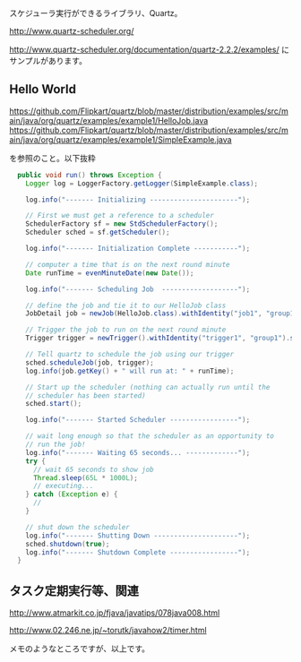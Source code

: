 スケジューラ実行ができるライブラリ、Quartz。

http://www.quartz-scheduler.org/

http://www.quartz-scheduler.org/documentation/quartz-2.2.2/examples/ にサンプルがあります。

## Hello World

https://github.com/Flipkart/quartz/blob/master/distribution/examples/src/main/java/org/quartz/examples/example1/HelloJob.java
https://github.com/Flipkart/quartz/blob/master/distribution/examples/src/main/java/org/quartz/examples/example1/SimpleExample.java

を参照のこと。以下抜粋

```SimpleExample.java
  public void run() throws Exception {
    Logger log = LoggerFactory.getLogger(SimpleExample.class);

    log.info("------- Initializing ----------------------");

    // First we must get a reference to a scheduler
    SchedulerFactory sf = new StdSchedulerFactory();
    Scheduler sched = sf.getScheduler();

    log.info("------- Initialization Complete -----------");

    // computer a time that is on the next round minute
    Date runTime = evenMinuteDate(new Date());

    log.info("------- Scheduling Job  -------------------");

    // define the job and tie it to our HelloJob class
    JobDetail job = newJob(HelloJob.class).withIdentity("job1", "group1").build();

    // Trigger the job to run on the next round minute
    Trigger trigger = newTrigger().withIdentity("trigger1", "group1").startAt(runTime).build();

    // Tell quartz to schedule the job using our trigger
    sched.scheduleJob(job, trigger);
    log.info(job.getKey() + " will run at: " + runTime);

    // Start up the scheduler (nothing can actually run until the
    // scheduler has been started)
    sched.start();

    log.info("------- Started Scheduler -----------------");

    // wait long enough so that the scheduler as an opportunity to
    // run the job!
    log.info("------- Waiting 65 seconds... -------------");
    try {
      // wait 65 seconds to show job
      Thread.sleep(65L * 1000L);
      // executing...
    } catch (Exception e) {
      //
    }

    // shut down the scheduler
    log.info("------- Shutting Down ---------------------");
    sched.shutdown(true);
    log.info("------- Shutdown Complete -----------------");
  }

```


## タスク定期実行等、関連

http://www.atmarkit.co.jp/fjava/javatips/078java008.html


http://www.02.246.ne.jp/~torutk/javahow2/timer.html


メモのようなところですが、以上です。
